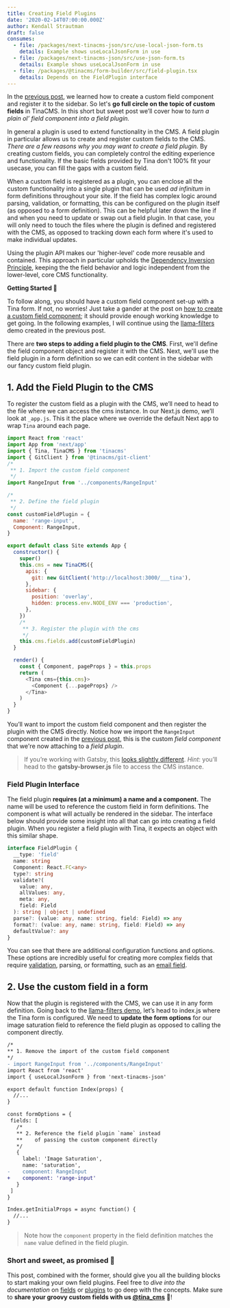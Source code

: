 ```yaml
---
title: Creating Field Plugins
date: '2020-02-14T07:00:00.000Z'
author: Kendall Strautman
draft: false
consumes:
  - file: /packages/next-tinacms-json/src/use-local-json-form.ts
    details: Example shows useLocalJsonForm in use
  - file: /packages/next-tinacms-json/src/use-json-form.ts
    details: Example shows useLocalJsonForm in use
  - file: /packages/@tinacms/form-builder/src/field-plugin.tsx
    details: Depends on the FieldPlugin interface
---
```


In the [previous post](https://tinacms.org/blog/custom-field-components), we learned how to create a custom field component and register it to the sidebar. So let's **go full circle on the topic of custom fields** in TinaCMS. In this short but sweet post we’ll cover how to _turn a plain ol’ field component into a field plugin._

In general a plugin is used to extend functionality in the CMS. A field plugin in particular allows us to create and register custom fields to the CMS. _There are a few reasons why you may want to create a field plugin._ By creating custom fields, you can completely control the editing experience and functionality. If the basic fields provided by Tina don't 100% fit your usecase, you can fill the gaps with a custom field.

When a custom field is registered as a plugin, you can enclose all the custom functionality into a single plugin that can be used _ad infinitum_ in form definitions throughout your site. If the field has complex logic around parsing, validation, or formatting, this can be configured on the plugin itself (as opposed to a form definition). This can be helpful later down the line if and when you need to update or swap out a field plugin. In that case, you will only need to touch the files where the plugin is defined and registered with the CMS, as opposed to tracking down each form where it's used to make individual updates.

Using the plugin API makes our 'higher-level' code more reusable and contained. This approach in particular upholds the [Dependency Inversion Principle](https://stackify.com/dependency-inversion-principle/), keeping the the field behavior and logic independent from the lower-level, core CMS functionality.

**Getting Started 👏**

To follow along, you should have a custom field component set-up with a Tina form. If not, no worries! Just take a gander at the post on [how to create a custom field component](https://tinacms.org/blog/custom-field-components); it should provide enough working knowledge to get going. In the following examples, I will continue using the [llama-filters](https://github.com/kendallstrautman/llama-filters) demo created in the previous post.

There are **two steps to adding a field plugin to the CMS**. First, we'll define the field component object and register it with the CMS. Next, we'll use the field plugin in a form definition so we can edit content in the sidebar with our fancy custom field plugin.

## 1. Add the Field Plugin to the CMS

To register the custom field as a plugin with the CMS, we’ll need to head to the file where we can access the cms instance. In our Next.js demo, we’ll look at `_app.js`. This it the place where we override the default Next app to wrap `Tina` around each page.

```js
import React from 'react'
import App from 'next/app'
import { Tina, TinaCMS } from 'tinacms'
import { GitClient } from '@tinacms/git-client'
/*
 ** 1. Import the custom field component
 */
import RangeInput from '../components/RangeInput'

/*
 ** 2. Define the field plugin
 */
const customFieldPlugin = {
  name: 'range-input',
  Component: RangeInput,
}

export default class Site extends App {
  constructor() {
    super()
    this.cms = new TinaCMS({
      apis: {
        git: new GitClient('http://localhost:3000/___tina'),
      },
      sidebar: {
        position: 'overlay',
        hidden: process.env.NODE_ENV === 'production',
      },
    })
    /*
     ** 3. Register the plugin with the cms
     */
    this.cms.fields.add(customFieldPlugin)
  }

  render() {
    const { Component, pageProps } = this.props
    return (
      <Tina cms={this.cms}>
        <Component {...pageProps} />
      </Tina>
    )
  }
}
```

You’ll want to import the custom field component and then register the plugin with the CMS directly. Notice how we import the `RangeInput` component created in the [previous post](https://tinacms.org/blog/custom-field-components), this is the custom _field component_ that we're now attaching to a _field plugin_.

> If you’re working with Gatsby, this [looks slightly different](https://tinacms.org/docs/gatsby/custom-fields/). _Hint_: you’ll head to the **gatsby-browser.js** file to access the CMS instance.

### Field Plugin Interface

The field plugin **requires (at a minimum) a name and a component.** The name will be used to reference the custom field in form definitions. The component is what will actually be rendered in the sidebar. The interface below should provide some insight into all that can go into creating a field plugin. When you register a field plugin with Tina, it expects an object with this similar shape.

```ts
interface FieldPlugin {
  __type: 'field'
  name: string
  Component: React.FC<any>
  type?: string
  validate?(
    value: any,
    allValues: any,
    meta: any,
    field: Field
  ): string | object | undefined
  parse?: (value: any, name: string, field: Field) => any
  format?: (value: any, name: string, field: Field) => any
  defaultValue?: any
}
```

You can see that there are additional configuration functions and options. These options are incredibly useful for creating more complex fields that require [validation](https://tinacms.org/docs/fields/custom-fields#validate-optional), parsing, or formatting, such as an [email field](https://tinacms.org/docs/gatsby/custom-fields/).

## 2. Use the custom field in a form

Now that the plugin is registered with the CMS, we can use it in any form definition. Going back to the [llama-filters demo](https://github.com/kendallstrautman/llama-filters), let’s head to index.js where the Tina form is configured. We need to **update the form options** for our image saturation field to reference the field plugin as opposed to calling the component directly.

```diff
/*
** 1. Remove the import of the custom field component
*/
- import RangeInput from '../components/RangeInput'
import React from 'react'
import { useLocalJsonForm } from 'next-tinacms-json'

export default function Index(props) {
  //...
}

const formOptions = {
 fields: [
   /*
   ** 2. Reference the field plugin `name` instead
   **    of passing the custom component directly
   */
   {
     label: 'Image Saturation',
     name: 'saturation',
-    component: RangeInput
+    component: 'range-input'
   }
 ]
}

Index.getInitialProps = async function() {
  //...
}
```

> Note how the `component` property in the field definition matches the `name` value defined in the field plugin.

### Short and sweet, as promised 🍰

This post, combined with the former, should give you all the building blocks to start making your own field plugins. Feel free to _dive into the documentation_ on [fields](https://tinacms.org/docs/fields/custom-fields/) or [plugins](https://tinacms.org/docs/concepts/plugins) to go deep with the concepts. Make sure to **share your groovy custom fields with us [@tina_cms](https://twitter.com/tina_cms)** 🖖!
